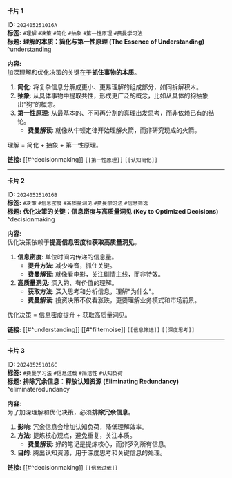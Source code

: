 
**卡片 1**

**ID:** `202405251016A`  
**标签:** `#理解` `#决策` `#简化` `#抽象` `#第一性原理` `#费曼学习法`  
**标题:** **理解的本质：简化与第一性原理 (The Essence of Understanding)** ^understanding

**内容:**  
加深理解和优化决策的关键在于**抓住事物的本质**。  

1.  **简化**: 将复杂信息分解成更小、更易理解的组成部分，如同拆解积木。
2.  **抽象**: 从具体事物中提取共性，形成更广泛的概念，比如从具体的狗抽象出“狗”的概念。
3.  **第一性原理**: 从最基本的、不可再分割的真理出发思考，而非依赖已有的结论。  
    *   **费曼解读**: 就像从牛顿定律开始理解火箭，而非研究现成的火箭。

理解 = 简化 + 抽象 + 第一性原理。

**链接:**  [[#^decisionmaking]] `[[第一性原理]]` `[[认知简化]]`

---

**卡片 2**

**ID:** `202405251016B`  
**标签:** `#决策` `#信息密度` `#高质量洞见` `#费曼学习法` `#信息筛选`  
**标题:** **优化决策的关键：信息密度与高质量洞见 (Key to Optimized Decisions)** ^decisionmaking

**内容:**  
优化决策依赖于**提高信息密度**和**获取高质量洞见**。

1.  **信息密度**: 单位时间内传递的信息量。
    *   **提升方法**: 减少噪音，抓住关键。
    *   **费曼解读**: 就像看电影，关注剧情主线，而非特效。
2.  **高质量洞见**: 深入的、有价值的理解。
    *   **获取方法**: 深入思考和分析信息，理解"为什么"。
    *   **费曼解读**: 投资决策不仅看涨跌，更要理解业务模式和市场前景。

优化决策 = 信息密度提升 + 获取高质量洞见。

**链接:** [[#^understanding]] [[#^filternoise]] `[[信息筛选]]` `[[深度思考]]`

---

**卡片 3**

**ID:** `202405251016C`  
**标签:** `#费曼学习法` `#信息过载` `#简洁性` `#认知负荷`  
**标题:** **排除冗余信息：释放认知资源 (Eliminating Redundancy)** ^eliminateredundancy

**内容:**  
为了加深理解和优化决策，必须**排除冗余信息**。

1.  **影响**: 冗余信息会增加认知负荷，降低理解效率。
2.  **方法**: 提炼核心观点，避免重复，关注本质。
    *   **费曼解读**: 好的笔记是提炼核心，而非罗列所有信息。
3.  **目的**: 腾出认知资源，用于深度思考和关键信息的处理。

**链接:** [[#^decisionmaking]] `[[信息过载]]`
